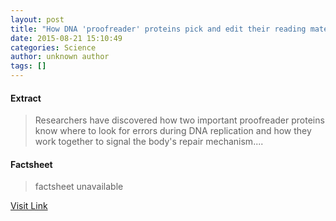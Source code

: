 ```yaml
---
layout: post
title: "How DNA 'proofreader' proteins pick and edit their reading material"
date: 2015-08-21 15:10:49
categories: Science
author: unknown author
tags: []
---
```



#### Extract
>Researchers have discovered how two important proofreader proteins know where to look for errors during DNA replication and how they work together to signal the body's repair mechanism....

#### Factsheet
>factsheet unavailable

[Visit Link](http://www.sciencedaily.com/releases/2015/08/150821111049.htm)


